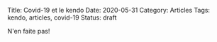 Title: Covid-19 et le kendo
Date: 2020-05-31
Category: Articles
Tags: kendo, articles, covid-19
Status: draft

N'en faite pas!